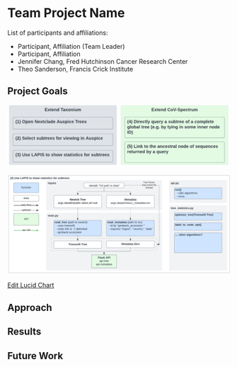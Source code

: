 # Team Project Name

List of participants and affiliations:
- Participant, Affiliation (Team Leader)
- Participant, Affiliation
- Jennifer Chang, Fred Hutchinson Cancer Research Center
- Theo Sanderson, Francis Crick Institute

## Project Goals

![](docs/goals.png)

![](docs/dag.png)

[Edit Lucid Chart](https://lucid.app/lucidchart/ad401301-0705-4431-a350-6fe3b12c4da8/edit?viewport_loc=8%2C-59%2C1770%2C994%2C0_0&invitationId=inv_cd51a3eb-e93d-4f94-b043-d68103722861#)

## Approach

## Results

## Future Work

